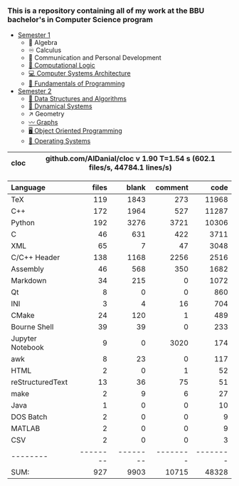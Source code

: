 ### This is a repository containing all of my work at the BBU bachelor's in Computer Science program

* [Semester 1](Semester1/)
    * 🔢 Algebra
    * ♾️ Calculus
    * 💬 Communication and Personal Development
    * [🔣 Computational Logic](Semester1/Computational%20Logic/)
    * [💻 Computer Systems Architecture](Semester1/Computer%20Systems%20Architecture/)
    * [🐍 Fundamentals of Programming](Semester1/Fundamentals%20of%20Programming/)
* [Semester 2](Semester2/)
    * [🌴 Data Structures and Algorithms](Semester2/Data%20Structures%20and%20Algorithms/)
    * [🔄 Dynamical Systems](Semester2/Dynamical%20Systems/)
    * ↗ Geometry
    * [〰️ Graphs](Semester2/Graphs/)
    * [🖥️ Object Oriented Programming](Semester2/Object%20Oriented%20Programming/)
    * [🐧 Operating Systems](Semester2/Operating%20Systems/)


cloc|github.com/AlDanial/cloc v 1.90  T=1.54 s (602.1 files/s, 44784.1 lines/s)
--- | ---

Language|files|blank|comment|code
:-------|-------:|-------:|-------:|-------:
TeX|119|1843|273|11968
C++|172|1964|527|11287
Python|192|3276|3721|10306
C|46|631|422|3711
XML|65|7|47|3048
C/C++ Header|138|1168|2256|2516
Assembly|46|568|350|1682
Markdown|34|215|0|1072
Qt|8|0|0|860
INI|3|4|16|704
CMake|24|120|1|489
Bourne Shell|39|39|0|233
Jupyter Notebook|9|0|3020|174
awk|8|23|0|117
HTML|2|0|1|52
reStructuredText|13|36|75|51
make|2|9|6|27
Java|1|0|0|10
DOS Batch|2|0|0|9
MATLAB|2|0|0|9
CSV|2|0|0|3
--------|--------|--------|--------|--------
SUM:|927|9903|10715|48328


